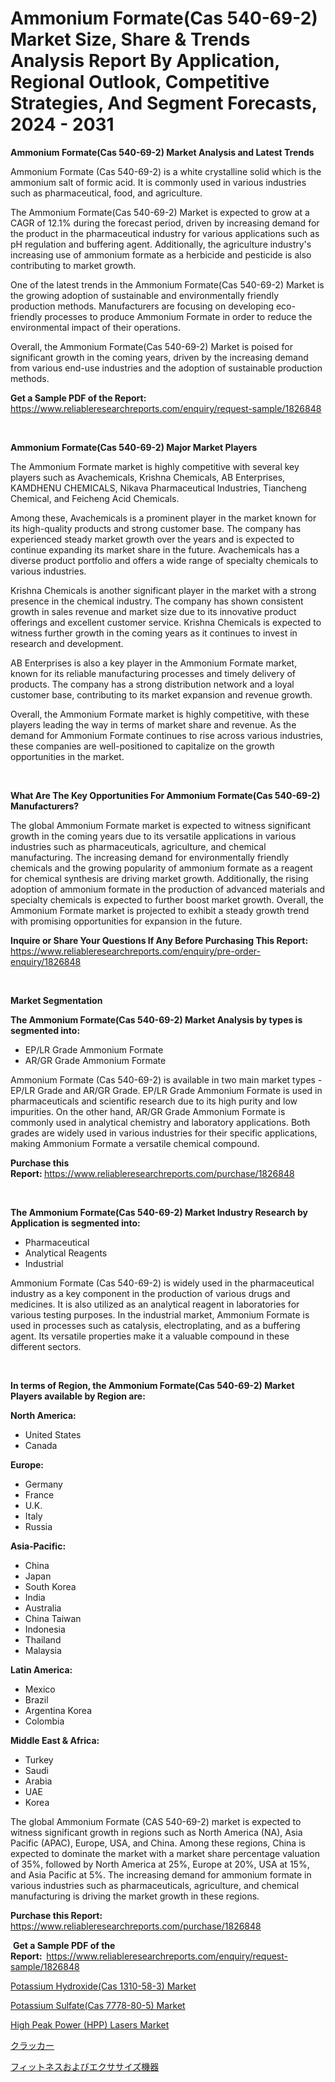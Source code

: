 <p><h1>Ammonium Formate(Cas 540-69-2) Market Size, Share & Trends Analysis Report By Application, Regional Outlook, Competitive Strategies, And Segment Forecasts, 2024 - 2031</h1></p><p><strong>Ammonium Formate(Cas 540-69-2) Market Analysis and Latest Trends</strong></p>
<p><p>Ammonium Formate (Cas 540-69-2) is a white crystalline solid which is the ammonium salt of formic acid. It is commonly used in various industries such as pharmaceutical, food, and agriculture.</p><p>The Ammonium Formate(Cas 540-69-2) Market is expected to grow at a CAGR of 12.1% during the forecast period, driven by increasing demand for the product in the pharmaceutical industry for various applications such as pH regulation and buffering agent. Additionally, the agriculture industry's increasing use of ammonium formate as a herbicide and pesticide is also contributing to market growth.</p><p>One of the latest trends in the Ammonium Formate(Cas 540-69-2) Market is the growing adoption of sustainable and environmentally friendly production methods. Manufacturers are focusing on developing eco-friendly processes to produce Ammonium Formate in order to reduce the environmental impact of their operations.</p><p>Overall, the Ammonium Formate(Cas 540-69-2) Market is poised for significant growth in the coming years, driven by the increasing demand from various end-use industries and the adoption of sustainable production methods.</p></p>
<p><strong>Get a Sample PDF of the Report:&nbsp;</strong> <a href="https://www.reliableresearchreports.com/enquiry/request-sample/1826848">https://www.reliableresearchreports.com/enquiry/request-sample/1826848</a></p>
<p>&nbsp;</p>
<p><strong>Ammonium Formate(Cas 540-69-2) Major Market Players</strong></p>
<p><p>The Ammonium Formate market is highly competitive with several key players such as Avachemicals, Krishna Chemicals, AB Enterprises, KAMDHENU CHEMICALS, Nikava Pharmaceutical Industries, Tiancheng Chemical, and Feicheng Acid Chemicals.</p><p>Among these, Avachemicals is a prominent player in the market known for its high-quality products and strong customer base. The company has experienced steady market growth over the years and is expected to continue expanding its market share in the future. Avachemicals has a diverse product portfolio and offers a wide range of specialty chemicals to various industries.</p><p>Krishna Chemicals is another significant player in the market with a strong presence in the chemical industry. The company has shown consistent growth in sales revenue and market size due to its innovative product offerings and excellent customer service. Krishna Chemicals is expected to witness further growth in the coming years as it continues to invest in research and development.</p><p>AB Enterprises is also a key player in the Ammonium Formate market, known for its reliable manufacturing processes and timely delivery of products. The company has a strong distribution network and a loyal customer base, contributing to its market expansion and revenue growth.</p><p>Overall, the Ammonium Formate market is highly competitive, with these players leading the way in terms of market share and revenue. As the demand for Ammonium Formate continues to rise across various industries, these companies are well-positioned to capitalize on the growth opportunities in the market.</p></p>
<p>&nbsp;</p>
<p><strong>What Are The Key Opportunities For Ammonium Formate(Cas 540-69-2) Manufacturers?</strong></p>
<p><p>The global Ammonium Formate market is expected to witness significant growth in the coming years due to its versatile applications in various industries such as pharmaceuticals, agriculture, and chemical manufacturing. The increasing demand for environmentally friendly chemicals and the growing popularity of ammonium formate as a reagent for chemical synthesis are driving market growth. Additionally, the rising adoption of ammonium formate in the production of advanced materials and specialty chemicals is expected to further boost market growth. Overall, the Ammonium Formate market is projected to exhibit a steady growth trend with promising opportunities for expansion in the future.</p></p>
<p><strong>Inquire or Share Your Questions If Any Before Purchasing This Report:</strong> <a href="https://www.reliableresearchreports.com/enquiry/pre-order-enquiry/1826848">https://www.reliableresearchreports.com/enquiry/pre-order-enquiry/1826848</a></p>
<p>&nbsp;</p>
<p><strong>Market Segmentation</strong></p>
<p><strong>The Ammonium Formate(Cas 540-69-2) Market Analysis by types is segmented into:</strong></p>
<p><ul><li>EP/LR Grade Ammonium Formate</li><li>AR/GR Grade Ammonium Formate</li></ul></p>
<p><p>Ammonium Formate (Cas 540-69-2) is available in two main market types - EP/LR Grade and AR/GR Grade. EP/LR Grade Ammonium Formate is used in pharmaceuticals and scientific research due to its high purity and low impurities. On the other hand, AR/GR Grade Ammonium Formate is commonly used in analytical chemistry and laboratory applications. Both grades are widely used in various industries for their specific applications, making Ammonium Formate a versatile chemical compound.</p></p>
<p><strong>Purchase this Report:&nbsp;</strong><a href="https://www.reliableresearchreports.com/purchase/1826848">https://www.reliableresearchreports.com/purchase/1826848</a></p>
<p>&nbsp;</p>
<p><strong>The Ammonium Formate(Cas 540-69-2) Market Industry Research by Application is segmented into:</strong></p>
<p><ul><li>Pharmaceutical</li><li>Analytical Reagents</li><li>Industrial</li></ul></p>
<p><p>Ammonium Formate (Cas 540-69-2) is widely used in the pharmaceutical industry as a key component in the production of various drugs and medicines. It is also utilized as an analytical reagent in laboratories for various testing purposes. In the industrial market, Ammonium Formate is used in processes such as catalysis, electroplating, and as a buffering agent. Its versatile properties make it a valuable compound in these different sectors.</p></p>
<p>&nbsp;</p>
<p><strong>In terms of Region, the Ammonium Formate(Cas 540-69-2) Market Players available by Region are:</strong></p>
<p>
    <p> <strong> North America: </strong>
        <ul>
            <li>United States</li>
            <li>Canada</li>
        </ul>
        </p> 
    <p> <strong> Europe: </strong>
        <ul>
            <li>Germany</li>
            <li>France</li>
            <li>U.K.</li>
            <li>Italy</li>
            <li>Russia</li>
        </ul>
        </p> 
    <p> <strong> Asia-Pacific: </strong>
        <ul>
            <li>China</li>
            <li>Japan</li>
            <li>South Korea</li>
            <li>India</li>
            <li>Australia</li>
            <li>China Taiwan</li>
            <li>Indonesia</li>
            <li>Thailand</li>
            <li>Malaysia</li>
        </ul>
        </p> 
    <p> <strong> Latin America: </strong>
        <ul>
            <li>Mexico</li>
            <li>Brazil</li>
            <li>Argentina Korea</li>
            <li>Colombia</li>
        </ul>
        </p> 
    <p> <strong> Middle East & Africa: </strong>
        <ul>
            <li>Turkey</li>
            <li>Saudi</li>
            <li>Arabia</li>
            <li>UAE</li>
            <li>Korea</li>
        </ul>
    </p>
    </p>
<p><p>The global Ammonium Formate (CAS 540-69-2) market is expected to witness significant growth in regions such as North America (NA), Asia Pacific (APAC), Europe, USA, and China. Among these regions, China is expected to dominate the market with a market share percentage valuation of 35%, followed by North America at 25%, Europe at 20%, USA at 15%, and Asia Pacific at 5%. The increasing demand for ammonium formate in various industries such as pharmaceuticals, agriculture, and chemical manufacturing is driving the market growth in these regions.</p></p>
<p><strong>Purchase this Report: </strong><a href="https://www.reliableresearchreports.com/purchase/1826848">https://www.reliableresearchreports.com/purchase/1826848</a></p>
<p>&nbsp;<strong>Get a Sample PDF of the Report:&nbsp;&nbsp;</strong><a href="https://www.reliableresearchreports.com/enquiry/request-sample/1826848">https://www.reliableresearchreports.com/enquiry/request-sample/1826848</a></p>
<p><strong></strong></p>
<p><p><a href="https://github.com/josesg55/Market-Research-Report-List-1/blob/main/potassium-hydroxidecas-1310-58-3-market.md">Potassium Hydroxide(Cas 1310-58-3) Market</a></p><p><a href="https://github.com/mancsybtousav/Market-Research-Report-List-1/blob/main/potassium-sulfatecas-7778-80-5-market.md">Potassium Sulfate(Cas 7778-80-5) Market</a></p><p><a href="https://issuu.com/reportprime-2/docs/high-peak-power-hpp-lasers-market-size-2030.pptx">High Peak Power (HPP) Lasers Market</a></p><p><a href="https://github.com/xtkhtofdt934839/Market-Research-Report-List-1/blob/main/17890951254.md">クラッカー</a></p><p><a href="https://github.com/ddwcuskozol07187/Market-Research-Report-List-1/blob/main/82516601255.md">フィットネスおよびエクササイズ機器</a></p></p>